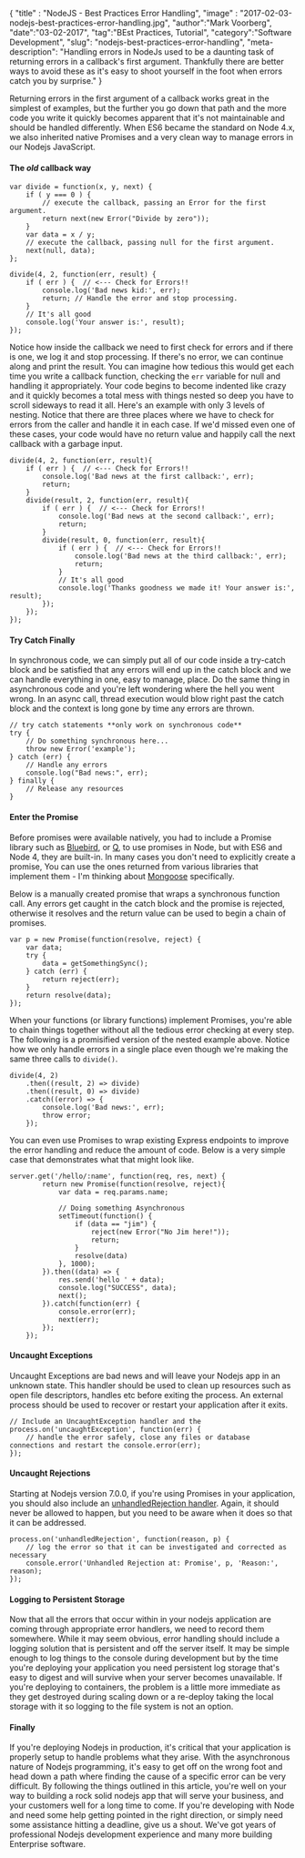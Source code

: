 {
"title" : "NodeJS - Best Practices Error Handling",
"image" : "2017-02-03-nodejs-best-practices-error-handling.jpg",
"author":"Mark Voorberg",
"date":"03-02-2017",
"tag":"BEst Practices, Tutorial",
"category":"Software Development",
"slug": "nodejs-best-practices-error-handling",
"meta-description": "Handling errors in NodeJs used to be a daunting task of returning errors in a callback's first argument. Thankfully there are better ways to avoid these as it's easy to shoot yourself in the foot when errors catch you by surprise."
}

Returning errors in the first argument of a callback works great in the simplest of examples, but the further you go down that path and the more code you write it quickly becomes apparent that it's not maintainable and should be handled differently. When ES6 became the standard on Node 4.x, we also inherited native Promises and a very clean way to manage errors in our Nodejs JavaScript.

#### The *old* callback way
```
var divide = function(x, y, next) {
	if ( y === 0 ) {
		// execute the callback, passing an Error for the first argument.
		return next(new Error("Divide by zero"));
	}
	var data = x / y;
	// execute the callback, passing null for the first argument.
	next(null, data);
};

divide(4, 2, function(err, result) {
	if ( err ) {  // <--- Check for Errors!!
		console.log('Bad news kid:', err);
		return; // Handle the error and stop processing.
	}
	// It's all good
	console.log('Your answer is:', result);
});
```

Notice how inside the callback we need to first check for errors and if there is one, we log it and stop processing. If there's no error, we can continue along and print the result. You can imagine how tedious this would get each time you write a callback function, checking the `err` variable for null and handling it appropriately. Your code begins to become indented like crazy and it quickly becomes a total mess with things nested so deep you have to scroll sideways to read it all. Here's an example with only 3 levels of nesting.  Notice that there are three places where we have to check for errors from the caller and handle it in each case. If we'd missed even one of these cases, your code would have no return value and happily call the next callback with a garbage input.

```
divide(4, 2, function(err, result){
	if ( err ) {  // <--- Check for Errors!!
		console.log('Bad news at the first callback:', err);
		return;
	}
	divide(result, 2, function(err, result){
		if ( err ) {  // <--- Check for Errors!!
			console.log('Bad news at the second callback:', err);
			return;
		}
		divide(result, 0, function(err, result){
			if ( err ) {  // <--- Check for Errors!!
				console.log('Bad news at the third callback:', err);
				return;
			}
			// It's all good
			console.log('Thanks goodness we made it! Your answer is:', result);
		});
	});
});
```

#### Try Catch Finally

In synchronous code, we can simply put all of our code inside a try-catch block and be satisfied that any errors will end up in the catch block and we can handle everything in one, easy to manage, place. Do the same thing in asynchronous code and you're left wondering where the hell you went wrong. In an async call, thread execution would blow right past the catch block and the context is long gone by time any errors are thrown.

```
// try catch statements **only work on synchronous code**
try {
	// Do something synchronous here...
	throw new Error('example');
} catch (err) {
	// Handle any errors
	console.log("Bad news:", err);
} finally {
	// Release any resources
}
```

#### Enter the Promise
Before promises were available natively, you had to include a Promise library such as [Bluebird](http://bluebirdjs.com), or [Q](https://www.npmjs.com/package/q), to use promises in Node, but with ES6 and Node 4, they are built-in. In many cases you don't need to explicitly create a promise, You can use the ones returned from various libraries that implement them - I'm thinking about [Mongoose](https://mongoosejs.com/docs/promises.html) specifically.

Below is a manually created promise that wraps a synchronous function call. Any errors get caught in the catch block and the promise is rejected, otherwise it resolves and the return value can be used to begin a chain of promises.
```
var p = new Promise(function(resolve, reject) {
	var data;
	try {
		data = getSomethingSync();
	} catch (err) {
		return reject(err);
	}
	return resolve(data);
});
```

When your functions (or library functions) implement Promises, you're able to chain things together without all the tedious error checking at every step. The following is a promisified version of the nested example above. Notice how we only handle errors in a single place even though we're making the same three calls to `divide()`.
```
divide(4, 2)
	.then((result, 2) => divide)
	.then((result, 0) => divide)
	.catch((error) => {
		console.log('Bad news:', err);
		throw error;
	});
```

You can even use Promises to wrap existing Express endpoints to improve the error handling and reduce the amount of code. Below is a very simple case that demonstrates what that might look like.
```
server.get('/hello/:name', function(req, res, next) {
		return new Promise(function(resolve, reject){
			var data = req.params.name;

			// Doing something Asynchronous
			setTimeout(function() {
				if (data == "jim") {
					reject(new Error("No Jim here!"));
					return;
				}
				resolve(data)
			}, 1000);
		}).then((data) => {
			res.send('hello ' + data);
			console.log("SUCCESS", data);
			next();
		}).catch(function(err) {
			console.error(err);
			next(err);
		});
	});

```

#### Uncaught Exceptions
Uncaught Exceptions are bad news and will leave your Nodejs app in an unknown state. This handler should be used to clean up resources such as open file descriptors, handles etc before exiting the process. An external process should be used to recover or restart your application after it exits.
```
// Include an UncaughtException handler and the
process.on('uncaughtException', function(err) {
	// handle the error safely, close any files or database connections and restart the console.error(err);
});
```

#### Uncaught Rejections
Starting at Nodejs version 7.0.0, if you're using Promises in your application, you should also include an [unhandledRejection handler](https://nodejs.org/api/process.html#process_event_unhandledrejection). Again, it should never be allowed to happen, but you need to be aware when it does so that it can be addressed.
```
process.on('unhandledRejection', function(reason, p) {
	// log the error so that it can be investigated and corrected as necessary
	console.error('Unhandled Rejection at: Promise', p, 'Reason:', reason);
});
```

#### Logging to Persistent Storage
Now that all the errors that occur within in your nodejs application are coming through appropriate error handlers, we need to record them somewhere. While it may seem obvious, error handling should include a logging solution that is persistent and off the server itself. It may be simple enough to log things to the console during development but by the time you're deploying your application you need persistent log storage that's easy to digest and will survive when your server becomes unavailable. If you're deploying to containers, the problem is a little more immediate as they get destroyed during scaling down or a re-deploy taking the local storage with it so logging to the file system is not an option.

#### Finally
If you're deploying Nodejs in production, it's critical that your application is properly setup to handle problems what they arise. With the asynchronous nature of Nodejs programming, it's easy to get off on the wrong foot and head down a path where finding the cause of a specific error can be very difficult. By following the things outlined in this article, you're well on your way to building a rock solid nodejs app that will serve your business, and your customers well for a long time to come. If you're developing with Node and need some help getting pointed in the right direction, or simply need some assistance hitting a deadline, give us a shout.  We've got years of professional Nodejs development experience and many more building Enterprise software.
